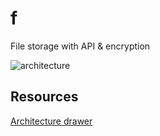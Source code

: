 # f

File storage with API &amp; encryption

![architecture](./docs/architecture.png)

## Resources

[Architecture drawer](https://excalidraw.com/)
